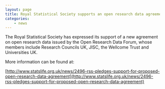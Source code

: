 ```yaml
---
layout: page
title: Royal Statistical Society supports an open research data agreement
categories:
    - news
---
```


The Royal Statistical Society has expressed its support of a new agreement on open research data issued by the Open Research Data Forum, whose members include Research Councils UK, JISC, the Wellcome Trust and Universities UK.

More information can be found at:

[http://www.statslife.org.uk/news/2496-rss-pledges-support-for-proposed-open-research-data-agreement](http://www.statslife.org.uk/news/2496-rss-pledges-support-for-proposed-open-research-data-agreement)